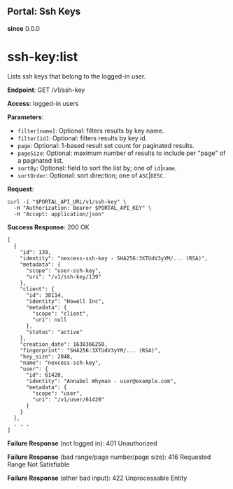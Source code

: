 Portal: Ssh Keys
----------------

**since** 0.0.0

ssh-key:list
============

Lists ssh keys that belong to the logged-in user.

**Endpoint**:  GET /v1/ssh-key

**Access**: logged-in users

**Parameters**:
- `filter[name]`: Optional: filters results by key name.
- `filter[id]`: Optional: filters results by key id.
- `page`: Optional: 1-based result set count for paginated results.
- `pageSize`: Optional: maximum number of results to include per "page" of a paginated list.
- `sortBy`: Optional: field to sort the list by; one of `id`|`name`.
- `sortOrder`: Optional: sort direction; one of `ASC`|`DESC`.

**Request**:
```
curl -i "$PORTAL_API_URL/v1/ssh-key" \
  -H "Authorization: Bearer $PORTAL_API_KEY" \
  -H "Accept: application/json"
```

**Success Response**: 200 OK
```
[
  {
    "id": 139,
    "identity": "nexcess-ssh-key - SHA256:3XTUdV3yYM/... (RSA)",
    "metadata": {
      "scope": "user-ssh-key",
      "uri": "/v1/ssh-key/139"
    },
    "client": {
      "id": 38114,
      "identity": "Howell Inc",
      "metadata": {
        "scope": "client",
        "uri": null
      },
      "status": "active"
    },
    "creation_date": 1638366250,
    "fingerprint": "SHA256:3XTUdV3yYM/... (RSA)",
    "key_size": 2048,
    "name": "nexcess-ssh-key",
    "user": {
      "id": 61420,
      "identity": "Annabel Whyman - user@example.com",
      "metadata": {
        "scope": "user",
        "uri": "/v1/user/61420"
      }
    }
  },
  . . .
]
```

**Failure Response** (not logged in): 401 Unauthorized

**Failure Response** (bad range/page number/page size): 416 Requested Range Not Satisfiable

**Failure Response** (other bad input): 422 Unprocessable Entity
